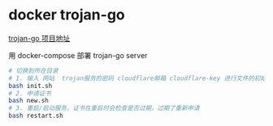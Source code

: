 # docker trojan-go

[trojan-go 项目地址](https://github.com/p4gefau1t/trojan-go)

用 docker-compose 部署 trojan-go server

```bash
# 切换到所在目录
# 1. 输入 网站  trojan服务的密码 cloudflare邮箱 cloudflare-key 进行文件的初始化
bash init.sh
# 2. 申请证书
bash new.sh
# 3. 重启/启动服务，证书在重启时会检查是否过期，过期了重新申请
bash restart.sh
```
